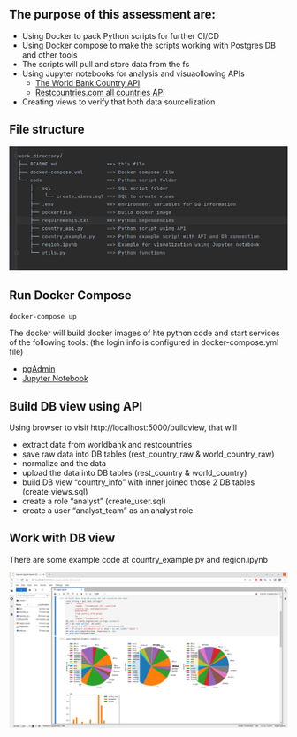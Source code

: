 ## The purpose of this assessment are:

* Using Docker to pack Python scripts for further CI/CD
* Using Docker compose to make the scripts working with Postgres DB and other tools
* The scripts will pull and store data from the fs
* Using Jupyter notebooks for analysis and visuaollowing APIs
  * [The World Bank Country API](https://datahelpdesk.worldbank.org/knowledgebase/articles/898590-country-api-queries)
  * [Restcountries.com all countries API](https://restcountries.com/#api-endpoints-v3-all)
* Creating views to verify that both data sourcelization


## File structure
![File structure](Screenshot%20from%202022-04-18%2017-05-30.png)


## Run Docker Compose
```shell
docker-compose up
```
The docker will build docker images of hte python code and start services of the following tools:
(the login info is configured in docker-compose.yml file)

* [pgAdmin](http://localhost:5050/browser/)
* [Jupyter Notebook](http://localhost:8888/lab?token=jupyter)

## Build DB view using API
Using browser to visit http://localhost:5000/buildview, that will 
* extract data from worldbank and restcountries
* save raw data into DB tables (rest_country_raw & world_country_raw)
* normalize and the data 
* upload the data into DB tables (rest_country & world_country)
* build DB view “country_info” with inner joined those 2 DB tables  (create_views.sql)
* create a role “analyst”  (create_user.sql)
* create a user “analyst_team” as an analyst role  

## Work with DB view 
There are some example code at country_example.py and region.ipynb

![visualization](Screenshot%20from%202022-04-18%2016-52-36.png)